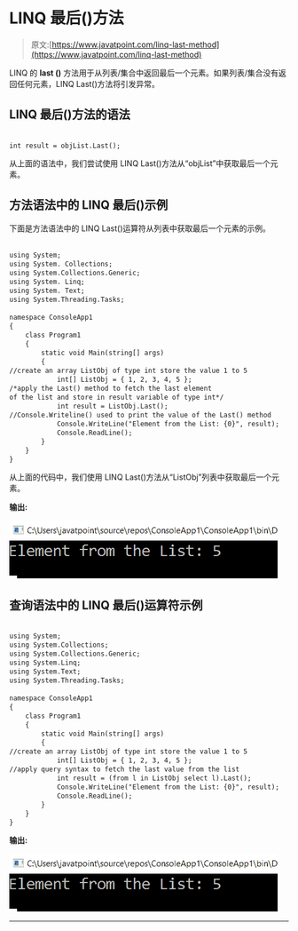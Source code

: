 # LINQ 最后()方法

> 原文:[https://www.javatpoint.com/linq-last-method](https://www.javatpoint.com/linq-last-method)

LINQ 的 **last ()** 方法用于从列表/集合中返回最后一个元素。如果列表/集合没有返回任何元素，LINQ Last()方法将引发异常。

## LINQ 最后()方法的语法

```

int result = objList.Last();

```

从上面的语法中，我们尝试使用 LINQ Last()方法从“objList”中获取最后一个元素。

## 方法语法中的 LINQ 最后()示例

下面是方法语法中的 LINQ Last()运算符从列表中获取最后一个元素的示例。

```

using System;
using System. Collections;
using System.Collections.Generic;
using System. Linq;
using System. Text;
using System.Threading.Tasks;

namespace ConsoleApp1
{
    class Program1
    {
        static void Main(string[] args)
        {
//create an array ListObj of type int store the value 1 to 5
            int[] ListObj = { 1, 2, 3, 4, 5 };
/*apply the Last() method to fetch the last element 
of the list and store in result variable of type int*/
            int result = ListObj.Last();
//Console.Writeline() used to print the value of the Last() method
            Console.WriteLine("Element from the List: {0}", result);
            Console.ReadLine();
        }
    }
}

```

从上面的代码中，我们使用 LINQ Last()方法从“ListObj”列表中获取最后一个元素。

**输出:**

![LINQ Last() Method](img/f3ef8e3fc07f4f18acc3c21d19afcf40.png)

## 查询语法中的 LINQ 最后()运算符示例

```

using System;
using System.Collections;
using System.Collections.Generic;
using System.Linq;
using System.Text;
using System.Threading.Tasks;

namespace ConsoleApp1
{
    class Program1
    {
        static void Main(string[] args)
        {
//create an array ListObj of type int store the value 1 to 5
            int[] ListObj = { 1, 2, 3, 4, 5 };
//apply query syntax to fetch the last value from the list
            int result = (from l in ListObj select l).Last();
            Console.WriteLine("Element from the List: {0}", result);
            Console.ReadLine();
        }
    }
}

```

**输出:**

![LINQ Last() Method](img/6e52161a70305c6b0aac0dd83366b73b.png)

* * *